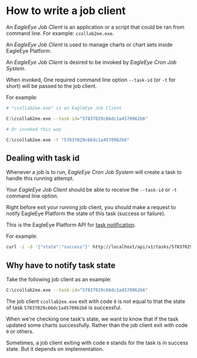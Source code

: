 # How to write a job client

An *EagleEye Job Client* is an application or a script that could be ran from
command line. For example: `ccollab2ee.exe`.

An *EagleEye Job Client* is used to manage charts or chart sets inside EagleEye
Platform.

An *EagleEye Job Client* is desired to be invoked by *EagleEye Cron Job System*.

When invoked, One required command line option
`--task-id` (or `-t` for short) will be passed to the
job client.

For example:

```sh
# "ccollab2ee.exe" is an EagleEye Job Client

C:\ccollab2ee.exe --task-id="57837029c66dc1a4570962b6"

# Or invoked this way

C:\ccollab2ee.exe -t "57837029c66dc1a4570962b6"
```

## Dealing with task id

Whenever a job is to run, *EagleEye Cron Job System* will create a task to
handle this running attempt.

Your *EagleEye Job Client* should be able to receive the `--task-id` or `-t` 
command line option.

Right before exit your running job client, you should make a request to notify
EagleEye Platform the state of this task (success or failure).

This is the EagleEye Platform API for
[task notification](../rest-api/rest-api.md#edit-task-state).

For example:

```sh
curl -i -d '{"state":"success"}' http://localhost/api/v1/tasks/57837029c66dc1a4570962b6 -X PUT
```

## Why have to notify task state

Take the following job client as an example:

```sh
C:\ccollab2ee.exe --task-id="57837029c66dc1a4570962b6"
```

The job client `ccollab2ee.exe` exit with code `0` is not equal to that
the state of task `57837029c66dc1a4570962b6` is successful.

When we're checking one task's state, we want to know that if the task
updated some charts successfully.
Rather than the job client exit with code `0` or others.

Sometimes, a job client exiting with code `0` stands for the task is in success
state.
But it depends on implementation.
